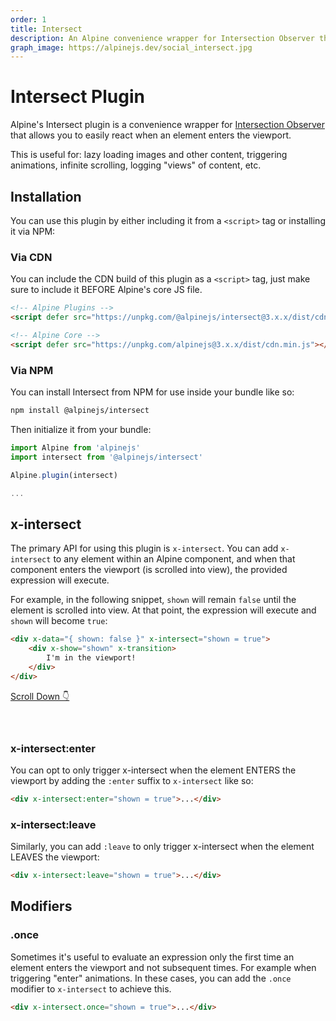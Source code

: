 ```yaml
---
order: 1
title: Intersect
description: An Alpine convenience wrapper for Intersection Observer that allows you to easily react when an element enters the viewport.
graph_image: https://alpinejs.dev/social_intersect.jpg
---
```


# Intersect Plugin

Alpine's Intersect plugin is a convenience wrapper for [Intersection Observer](https://developer.mozilla.org/en-US/docs/Web/API/Intersection_Observer_API) that allows you to easily react when an element enters the viewport.

This is useful for: lazy loading images and other content, triggering animations, infinite scrolling, logging "views" of content, etc.

<a name="installation"></a>
## Installation

You can use this plugin by either including it from a `<script>` tag or installing it via NPM:

### Via CDN

You can include the CDN build of this plugin as a `<script>` tag, just make sure to include it BEFORE Alpine's core JS file.

```html
<!-- Alpine Plugins -->
<script defer src="https://unpkg.com/@alpinejs/intersect@3.x.x/dist/cdn.min.js"></script>

<!-- Alpine Core -->
<script defer src="https://unpkg.com/alpinejs@3.x.x/dist/cdn.min.js"></script>
```

### Via NPM

You can install Intersect from NPM for use inside your bundle like so:

```bash
npm install @alpinejs/intersect
```

Then initialize it from your bundle:

```js
import Alpine from 'alpinejs'
import intersect from '@alpinejs/intersect'

Alpine.plugin(intersect)

...
```

<a name="x-intersect"></a>
## x-intersect

The primary API for using this plugin is `x-intersect`. You can add `x-intersect` to any element within an Alpine component, and when that component enters the viewport (is scrolled into view), the provided expression will execute.

For example, in the following snippet, `shown` will remain `false` until the element is scrolled into view. At that point, the expression will execute and `shown` will become `true`:

```html
<div x-data="{ shown: false }" x-intersect="shown = true">
    <div x-show="shown" x-transition>
        I'm in the viewport!
    </div>
</div>
```

<!-- START_VERBATIM -->
<div class="demo" style="height: 60px; overflow-y: scroll;" x-data x-ref="root">
    <a href="#" @click.prevent="$refs.root.scrollTo({ top: $refs.root.scrollHeight, behavior: 'smooth' })">Scroll Down 👇</a>
    <div style="height: 50vh"></div>
    <div x-data="{ shown: false }" x-intersect="shown = true" id="yoyo">
        <div x-show="shown" x-transition.duration.1000ms>
            I'm in the viewport!
        </div>
        <div x-show="! shown">&nbsp;</div>
    </div>
</div>
<!-- END_VERBATIM -->

<a name="x-intersect-enter"></a>
### x-intersect:enter

You can opt to only trigger x-intersect when the element ENTERS the viewport by adding the `:enter` suffix to `x-intersect` like so:

```html
<div x-intersect:enter="shown = true">...</div>
```

<a name="x-intersect-leave"></a>
### x-intersect:leave

Similarly, you can add `:leave` to only trigger x-intersect when the element LEAVES the viewport:

```html
<div x-intersect:leave="shown = true">...</div>
```

<a name="modifiers"></a>
## Modifiers

<a name="once"></a>
### .once

Sometimes it's useful to evaluate an expression only the first time an element enters the viewport and not subsequent times. For example when triggering "enter" animations. In these cases, you can add the `.once` modifier to `x-intersect` to achieve this.

```html
<div x-intersect.once="shown = true">...</div>
```

